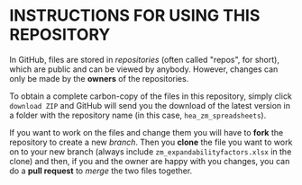 # INSTRUCTIONS FOR USING THIS REPOSITORY

In GitHub, files are stored in _repositories_ (often called "repos", for short), which are public and can be viewed by anybody. However, changes can only be made by the **owners** of the repositories.

To obtain a complete carbon-copy of the files in this repository, simply click `download ZIP` and GitHub will send you the download of the latest version in a folder with the repository name (in this case, `hea_zm_spreadsheets`).

If you want to work on the files and change them you will have to **fork** the repository to create a new _branch_. Then you **clone** the file you want to work on to your new branch (always include `zm_expandabilityfactors.xlsx` in the clone) and then, if you and the owner are happy with you changes, you can do a **pull request** to _merge_ the two files together. 
